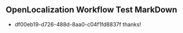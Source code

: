 ## OpenLocalization Workflow Test MarkDown
* df00eb19-d726-488d-8aa0-c04f1fd8837f thanks!

<!--HONumber=Jul16_HO4-->


